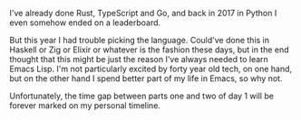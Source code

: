 I've already done Rust, TypeScript and Go, and back in 2017 in Python I even somehow ended on a leaderboard.

But this year I had trouble picking the language. Could've done this in Haskell or Zig or Elixir or whatever is the fashion these days, but in the end thought that this might be just the reason I've always needed to learn Emacs Lisp. I'm not particularly excited by forty year old tech, on one hand, but on the other hand I spend better part of my life in Emacs, so why not.

Unfortunately, the time gap between parts one and two of day 1 will be forever marked on my personal timeline.
